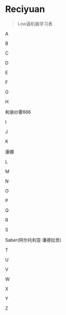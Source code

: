 # Reciyuan
> Low逼机器学习表

A

B

C

D

E

F

G

H

和泉纱雾666

I

J

K

康娜

L

M

N

O

P

Q

R

S

Saber(阿尔托利亚·潘德拉贡)

T

U

V

W

X

Y

Z
